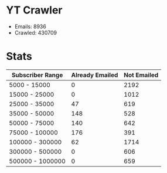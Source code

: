 # YT Crawler
- Emails: 8936
- Crawled: 430709

# Stats
| Subscriber Range  | Already Emailed | Not Emailed |
|-------|-------|-------|
| 5000 - 15000 | 0 | 2192 |
| 15000 - 25000 | 0 | 1012 |
| 25000 - 35000 | 47 | 619 |
| 35000 - 50000 | 148 | 528 |
| 50000 - 75000 | 140 | 642 |
| 75000 - 100000 | 176 | 391 |
| 100000 - 300000 | 62 | 1714 |
| 300000 - 500000 | 0 | 606 |
| 500000 - 1000000 | 0 | 659 |
